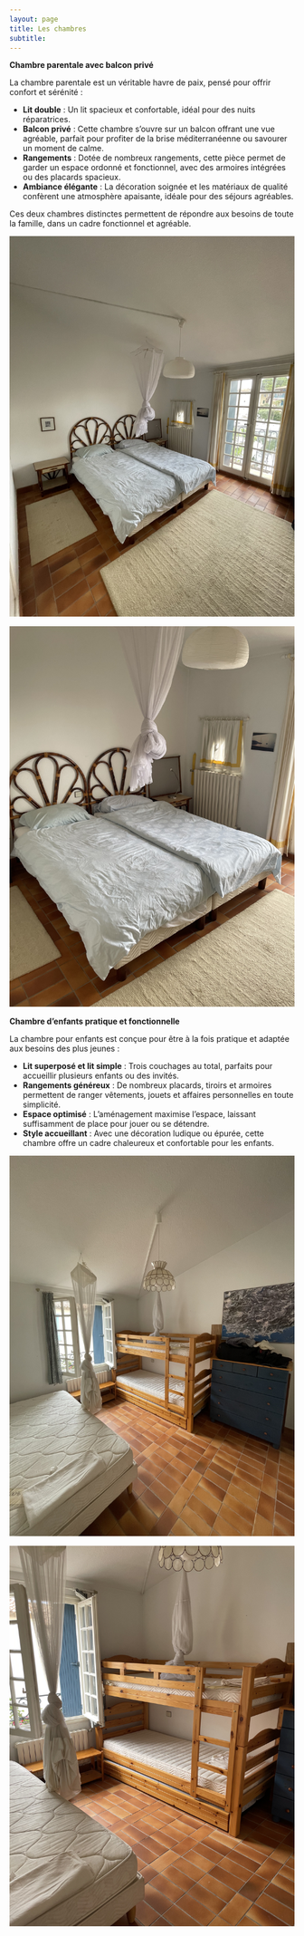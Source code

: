 ```yaml
---
layout: page
title: Les chambres
subtitle: 
---
```

**Chambre parentale avec balcon privé**  

La chambre parentale est un véritable havre de paix, pensé pour offrir confort et sérénité :  
- **Lit double** : Un lit spacieux et confortable, idéal pour des nuits réparatrices.  
- **Balcon privé** : Cette chambre s’ouvre sur un balcon offrant une vue agréable, parfait pour profiter de la brise méditerranéenne ou savourer un moment de calme.  
- **Rangements** : Dotée de nombreux rangements, cette pièce permet de garder un espace ordonné et fonctionnel, avec des armoires intégrées ou des placards spacieux.  
- **Ambiance élégante** : La décoration soignée et les matériaux de qualité confèrent une atmosphère apaisante, idéale pour des séjours agréables.  


Ces deux chambres distinctes permettent de répondre aux besoins de toute la famille, dans un cadre fonctionnel et agréable.

![3](assets/3.jpeg)

![1](assets/1.jpeg)

**Chambre d’enfants pratique et fonctionnelle**  

La chambre pour enfants est conçue pour être à la fois pratique et adaptée aux besoins des plus jeunes :  
- **Lit superposé et lit simple** : Trois couchages au total, parfaits pour accueillir plusieurs enfants ou des invités.  
- **Rangements généreux** : De nombreux placards, tiroirs et armoires permettent de ranger vêtements, jouets et affaires personnelles en toute simplicité.  
- **Espace optimisé** : L’aménagement maximise l’espace, laissant suffisamment de place pour jouer ou se détendre.  
- **Style accueillant** : Avec une décoration ludique ou épurée, cette chambre offre un cadre chaleureux et confortable pour les enfants.  

![5](assets/5.jpeg)

![4](assets/4.jpeg)
